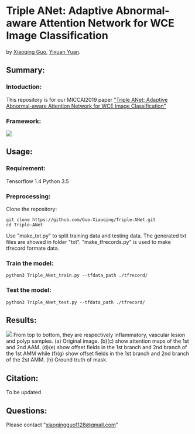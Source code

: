 # Triple ANet: Adaptive Abnormal-aware Attention Network for WCE Image Classification

by [Xiaoqing Guo](https://guo-xiaoqing.github.io/), [Yixuan Yuan](http://www.ee.cityu.edu.hk/~yxyuan/people/people.htm).

## Summary:
### Intoduction:
This repository is for our MICCAI2019 paper ["Triple ANet: Adaptive Abnormal-aware Attention Network for WCE Image Classification"]()
### Framework:
![](https://github.com/Guo-Xiaoqing/Triple-ANet/raw/master/image/framework.png)

## Usage:
### Requirement:
Tensorflow 1.4
Python 3.5

### Preprocessing:
Clone the repository:
```
git clone https://github.com/Guo-Xiaoqing/Triple-ANet.git
cd Triple-ANet
```
Use "make_txt.py" to split training data and testing data. The generated txt files are showed in folder "txt".
"make_tfrecords.py" is used to make tfrecord formate data.

### Train the model: 
```
python3 Triple_ANet_train.py --tfdata_path ./tfrecord/
```

### Test the model: 
```
python3 Triple_ANet_test.py --tfdata_path ./tfrecord/
```
## Results:
![](https://github.com/Guo-Xiaoqing/Triple-ANet/raw/master/image/result.png)
From top to bottom, they are respectively inflammatory, vascular lesion and polyp samples. (a) Original image. (b)(c) show attention maps of the 1st and 2nd AAM. (d)(e) show offset fields in the 1st branch and 2nd branch of the 1st AMM while (f)(g) show offset fields in the 1st branch and 2nd branch of the 2st AMM. (h) Ground truth of mask.

## Citation:
To be updated

## Questions:
Please contact "xiaoqingguo1128@gmail.com" 

